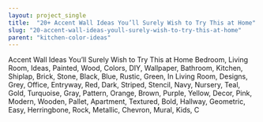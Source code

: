 ```yaml
---
layout: project_single
title:  "20+ Accent Wall Ideas You’ll Surely Wish to Try This at Home"
slug: "20-accent-wall-ideas-youll-surely-wish-to-try-this-at-home"
parent: "kitchen-color-ideas"
---
```

Accent Wall Ideas You’ll Surely Wish to Try This at Home Bedroom, Living Room, Ideas, Painted, Wood, Colors, DIY, Wallpaper, Bathroom, Kitchen, Shiplap, Brick, Stone, Black, Blue, Rustic, Green, In Living Room, Designs, Grey, Office, Entryway, Red, Dark, Striped, Stencil, Navy, Nursery, Teal, Gold, Turquoise, Gray, Pattern, Orange, Brown, Purple, Yellow, Decor, Pink, Modern, Wooden, Pallet, Apartment, Textured, Bold, Hallway, Geometric, Easy, Herringbone, Rock, Metallic, Chevron, Mural, Kids, C
